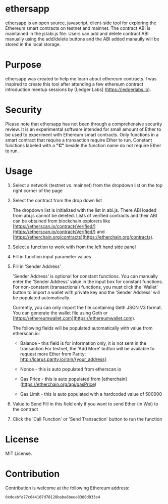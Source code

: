 # ethersapp 
[ethersapp](https://yuetloo.github.io/ethersapp/) is an open source, javascript, client-side tool for exploring the Ethereum smart contracts on testnet and mainnet.  The contract ABI is maintained in the js/abi.js file. Users can add and delete contract ABI manually using the add/delete buttons and the ABI added manaully will be stored in the local storage. 

# Purpose
ethersapp was created to help me learn about ethereum contracts.  I was inspired to create this tool after attending a few ethereum contract introduction meetup sessions by [Ledger Labs] (https://ledgerlabs.io).

# Security
Please note that ethersapp has not been through a comprehensive security review. It is an experimental software intended for small amount of Ether to be used to experiment with Ethereum smart contracts. Only functions in a smart contract that require a transaction require Ether to run.  Constant functions labeled with a **"C"** beside the function name do not require Ether to run.

# Usage
1. Select a network (testnet vs. mainnet) from the dropdown list on the top right corner of the page

2. Select the contract from the drop down list

   The dropdown list is initialized with the list in abi.js. There ABI loaded from abi.js cannot be deleted. Lists of verified contracts and their ABI can be obtained from blockchain explorers like [https://etherscan.io/contractsVerified/](https://etherscan.io/contractsVerified/) and [https://etherchain.org/contracts](https://etherchain.org/contracts).

3. Select a function to work with from the left hand side panel 

4. Fill in function input parameter values

5. Fill in 'Sender Address'

   'Sender Address' is optional for constant functions. You can manually enter the 'Sender Address' value in the input box for constant functions. For non-constant (transactional) functions, you must click the 'Wallet' button to import a wallet with private key and the 'Sender Address' will be populated automatically.

   Currently, you can only import the file containing Geth JSON V3 format.  You can generate the wallet file using Geth or [https://ethereumwallet.com](https://ethereumwallet.com).

   The following fields will be populated automatically with value from etherscan.io:
   * Balance - this field is for information only, it is not sent in the transaction
               For testnet, the 'Add More' button will be available to request more Ether from Parity: http://icarus.parity.io/rain/{your_address}

   * Nonce - this is auto populated from etherscan.io
   * Gas Price - this is auto populated from [etherchain] (https://etherchain.org/api/gasPrice)  
   * Gas Limit - this is auto populated with a hardcoded value of 500000
   
6. Value to Send
   Fill in this field only if you want to send Ether (in Wei) to the contract

7. Click the 'Call Function' or 'Send Transaction' button to run the function


# License
MIT License.

# Contribution
Contribution is welcome at the following Ethereum address:

`0xdeabfa77c044107d78128baba8beee8380d833e4`
